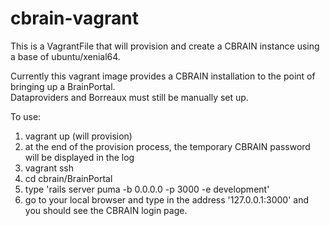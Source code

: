 # cbrain-vagrant
This is a VagrantFile that will provision and create a CBRAIN instance using a base of ubuntu/xenial64.

Currently this vagrant image provides a CBRAIN installation to the point of bringing up a BrainPortal.  
Dataproviders and Borreaux must still be manually set up.

To use:
1. vagrant up (will provision)
1. at the end of the provision process, the temporary CBRAIN password will be displayed in the log
1. vagrant ssh
1. cd cbrain/BrainPortal
1. type 'rails server puma -b 0.0.0.0 -p 3000 -e development'
1. go to your local browser and type in the address '127.0.0.1:3000' and you should see the CBRAIN login page.
